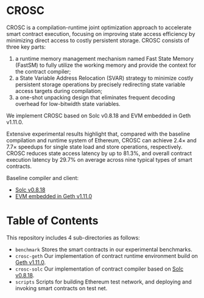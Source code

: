 # CROSC
CROSC is a compilation-runtime joint optimization approach to accelerate smart contract execution, focusing on improving state access efficiency by minimizing direct access to costly persistent storage.
CROSC consists of three key parts:
1) a runtime memory management mechanism named Fast State Memory (FastSM) to fully utilize the working memory and provide the context for the contract compiler;
2) a State Variable Address Relocation (SVAR) strategy to minimize costly persistent storage operations by precisely redirecting state variable access targets during compilation;
3) a one-shot unpacking design that eliminates frequent decoding overhead for low-bitwidth state variables.

We implement CROSC based on Solc v0.8.18 and EVM embedded in Geth v1.11.0.

Extensive experimental results highlight that, compared with the baseline compilation and runtime system of Ethereum, CROSC can achieve 2.4× and 7.7× speedups for single state load and store operations, respectively. 
CROSC reduces state access latency by up to 81.3%, and overall contract execution latency by 29.7% on average across nine typical types of smart contracts.


Baseline compiler and client:
- [Solc v0.8.18](https://github.com/ethereum/solidity/tree/v0.8.18)
- [EVM embedded in Geth v1.11.0](https://github.com/ethereum/go-ethereum/tree/v1.11.0)


# Table of Contents 
<!-- Introduction -->
This repository includes 4 sub-directories as follows:
- ```benchmark``` Stores the smart contracts in our experimental benchmarks.
- ```crosc-geth``` Our implementation of contract runtime environment build on [Geth v1.11.0](https://github.com/ethereum/go-ethereum/tree/v1.11.0).
- ```crosc-solc``` Our implementation of contract compiler based on [Solc v0.8.18](https://github.com/ethereum/solidity/tree/v0.8.18).
- ```scripts``` Scripts for building Ethereum test network, and deploying and invoking smart contracts on test net.


